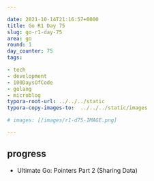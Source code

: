 ```yaml
---

date: 2021-10-14T21:16:57+0000
title: Go R1 Day 75
slug: go-r1-day-75
area: go
round: 1
day_counter: 75
tags:

- tech
- development
- 100DaysOfCode
- golang
- microblog
typora-root-url: ../../../static
typora-copy-images-to:  ../../../static/images

# images: [/images/r1-d75-IMAGE.png]

---
```


## progress

- Ultimate Go: Pointers Part 2 (Sharing Data)
